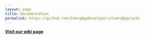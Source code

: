 ```yaml
---
layout: page
title: Documentation
permalink: https://github.com/CemrgAppDevelopers/CemrgApp/wiki 
---
```


[**Visit our wiki page**](https://github.com/CemrgAppDevelopers/CemrgApp/wiki)
